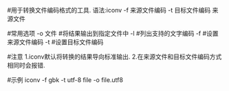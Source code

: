 #用于转换文件编码格式的工具.
语法:iconv -f 来源文件编码 -t 目标文件编码 来源文件

#常用选项
-o 文件				#将结果输出到指定文件中
-l				#列出支持的文字编码
-f				#设置来源文件编码
-t				#设置目标文件编码

#注意
1.iconv默认将转换的结果导向标准输出.
2.在来源文件和目标文件编码方式相同时会报错.

#示例
iconv -f gbk -t utf-8 file -o file.utf8
